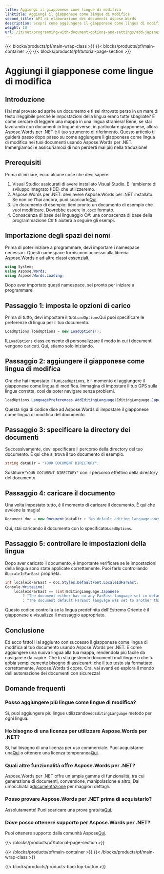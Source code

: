 ```yaml
---
title: Aggiungi il giapponese come lingue di modifica
linktitle: Aggiungi il giapponese come lingue di modifica
second_title: API di elaborazione dei documenti Aspose.Words
description: Scopri come aggiungere il giapponese come lingua di modifica nei tuoi documenti utilizzando Aspose.Words per .NET con questa guida dettagliata e passo dopo passo.
weight: 10
url: /it/net/programming-with-document-options-and-settings/add-japanese-as-editing-languages/
---
```


{{< blocks/products/pf/main-wrap-class >}}
{{< blocks/products/pf/main-container >}}
{{< blocks/products/pf/tutorial-page-section >}}

# Aggiungi il giapponese come lingue di modifica

## Introduzione

Hai mai provato ad aprire un documento e ti sei ritrovato perso in un mare di testo illeggibile perché le impostazioni della lingua erano tutte sbagliate? È come cercare di leggere una mappa in una lingua straniera! Bene, se stai lavorando con documenti in lingue diverse, in particolare giapponese, allora Aspose.Words per .NET è il tuo strumento di riferimento. Questo articolo ti guiderà passo dopo passo su come aggiungere il giapponese come lingua di modifica nei tuoi documenti usando Aspose.Words per .NET. Immergiamoci e assicuriamoci di non perderti mai più nella traduzione!

## Prerequisiti

Prima di iniziare, ecco alcune cose che devi sapere:

1. Visual Studio: assicurati di avere installato Visual Studio. È l'ambiente di sviluppo integrato (IDE) che utilizzeremo.
2.  Aspose.Words per .NET: devi avere Aspose.Words per .NET installato. Se non ce l'hai ancora, puoi scaricarlo[Qui](https://releases.aspose.com/words/net/).
3.  Un documento di esempio: tieni pronto un documento di esempio che vuoi modificare. Dovrebbe essere in`.docx` formato.
4. Conoscenza di base del linguaggio C#: una conoscenza di base della programmazione C# ti aiuterà a seguire gli esempi.

## Importazione degli spazi dei nomi

Prima di poter iniziare a programmare, devi importare i namespace necessari. Questi namespace forniscono accesso alla libreria Aspose.Words e ad altre classi essenziali.

```csharp
using System;
using Aspose.Words;
using Aspose.Words.Loading;
```

Dopo aver importato questi namespace, sei pronto per iniziare a programmare!

## Passaggio 1: imposta le opzioni di carico

 Prima di tutto, devi impostare il tuo`LoadOptions`Qui puoi specificare le preferenze di lingua per il tuo documento.

```csharp
LoadOptions loadOptions = new LoadOptions();
```

 IL`LoadOptions` class consente di personalizzare il modo in cui i documenti vengono caricati. Qui, stiamo solo iniziando.

## Passaggio 2: aggiungere il giapponese come lingua di modifica

 Ora che hai impostato il tuo`LoadOptions`, è il momento di aggiungere il giapponese come lingua di modifica. Immagina di impostare il tuo GPS sulla lingua corretta, così da poter navigare senza problemi.

```csharp
loadOptions.LanguagePreferences.AddEditingLanguage(EditingLanguage.Japanese);
```

Questa riga di codice dice ad Aspose.Words di impostare il giapponese come lingua di modifica del documento.

## Passaggio 3: specificare la directory dei documenti

Successivamente, devi specificare il percorso della directory del tuo documento. È qui che si trova il tuo documento di esempio.

```csharp
string dataDir = "YOUR DOCUMENT DIRECTORY";
```

 Sostituire`"YOUR DOCUMENT DIRECTORY"` con il percorso effettivo della directory del documento.

## Passaggio 4: caricare il documento

Una volta impostato tutto, è il momento di caricare il documento. È qui che avviene la magia!

```csharp
Document doc = new Document(dataDir + "No default editing language.docx", loadOptions);
```

 Qui, stai caricando il documento con lo specificato`LoadOptions`.

## Passaggio 5: controllare le impostazioni della lingua

 Dopo aver caricato il documento, è importante verificare se le impostazioni della lingua sono state applicate correttamente. Puoi farlo controllando il`LocaleIdFarEast` proprietà.

```csharp
int localeIdFarEast = doc.Styles.DefaultFont.LocaleIdFarEast;
Console.WriteLine(
    localeIdFarEast == (int)EditingLanguage.Japanese
        ? "The document either has no any FarEast language set in defaults or it was set to Japanese originally."
        : "The document default FarEast language was set to another than Japanese language originally, so it is not overridden.");
```

Questo codice controlla se la lingua predefinita dell'Estremo Oriente è il giapponese e visualizza il messaggio appropriato.

## Conclusione

Ed ecco fatto! Hai aggiunto con successo il giapponese come lingua di modifica al tuo documento usando Aspose.Words per .NET. È come aggiungere una nuova lingua alla tua mappa, rendendola più facile da navigare e da capire. Che tu stia gestendo documenti multilingue o che tu abbia semplicemente bisogno di assicurarti che il tuo testo sia formattato correttamente, Aspose.Words ti copre. Ora, vai avanti ed esplora il mondo dell'automazione dei documenti con sicurezza!

## Domande frequenti

### Posso aggiungere più lingue come lingue di modifica?
 Sì, puoi aggiungere più lingue utilizzando`AddEditingLanguage` metodo per ogni lingua.

### Ho bisogno di una licenza per utilizzare Aspose.Words per .NET?
 Sì, hai bisogno di una licenza per uso commerciale. Puoi acquistarne una[Qui](https://purchase.aspose.com/buy) o ottenere una licenza temporanea[Qui](https://purchase.aspose.com/temporary-license/).

### Quali altre funzionalità offre Aspose.Words per .NET?
 Aspose.Words per .NET offre un'ampia gamma di funzionalità, tra cui generazione di documenti, conversione, manipolazione e altro. Dai un'occhiata a[documentazione](https://reference.aspose.com/words/net/) per maggiori dettagli.

### Posso provare Aspose.Words per .NET prima di acquistarlo?
 Assolutamente! Puoi scaricare una prova gratuita[Qui](https://releases.aspose.com/).

### Dove posso ottenere supporto per Aspose.Words per .NET?
 Puoi ottenere supporto dalla comunità Aspose[Qui](https://forum.aspose.com/c/words/8).

{{< /blocks/products/pf/tutorial-page-section >}}

{{< /blocks/products/pf/main-container >}}
{{< /blocks/products/pf/main-wrap-class >}}

{{< blocks/products/products-backtop-button >}}
